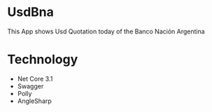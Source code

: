 # UsdBna

This App shows Usd Quotation today of the Banco Nación Argentina

# Technology

- Net Core 3.1
- Swagger
- Polly
- AngleSharp
